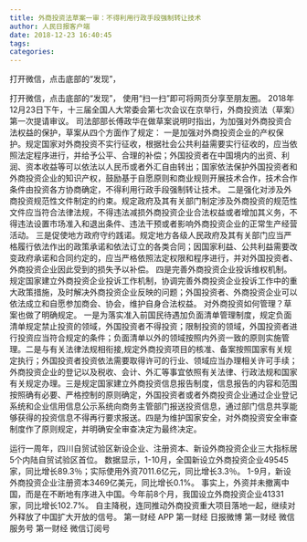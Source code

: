 ```yaml
---
title: 外商投资法草案一审：不得利用行政手段强制转让技术
author: 人民日报客户端
date: 2018-12-23 16:40:45
tags: 
categories: 
---
```

打开微信，点击底部的“发现”，
<!-- more -->
打开微信，点击底部的“发现”，
使用“扫一扫”即可将网页分享至朋友圈。
2018年12月23日下午，十三届全国人大常委会第七次会议在京举行，外商投资法（草案）第一次提请审议。
司法部部长傅政华在做草案说明时指出，为加强对外商投资合法权益的保护，草案从四个方面作了规定：
一是加强对外商投资企业的产权保护。规定国家对外商投资不实行征收，根据社会公共利益需要实行征收的，应当依照法定程序进行，并给予公平、合理的补偿；外国投资者在中国境内的出资、利润、资本收益等可以依法以人民币或者外汇自由转出；国家依法保护外国投资者和外商投资企业的知识产权，鼓励基于自愿原则和商业规则开展技术合作，技术合作条件由投资各方协商确定，不得利用行政手段强制转让技术。
二是强化对涉及外商投资规范性文件制定的约束。规定政府及其有关部门制定涉及外商投资的规范性文件应当符合法律法规，不得违法减损外商投资企业合法权益或者增加其义务，不得违法设置市场准入和退出条件、违法干预或者影响外商投资企业的正常生产经营活动。
三是促使地方政府守约践诺。规定地方各级人民政府及其有关部门应当严格履行依法作出的政策承诺和依法订立的各类合同；因国家利益、公共利益需要改变政府承诺和合同约定的，应当严格依照法定权限和程序进行，并对外国投资者、外商投资企业因此受到的损失予以补偿。
四是完善外商投资企业投诉维权机制。规定国家建立外商投资企业投诉工作机制，协调完善外商投资企业投诉工作中的重大政策措施，及时解决外商投资企业反映的问题；外国投资者、外商投资企业可以依法成立和自愿参加商会、协会，维护自身合法权益。
对外商投资如何管理？草案也做了明确规定。
一是为落实准入前国民待遇加负面清单管理制度，规定负面清单规定禁止投资的领域，外国投资者不得投资；限制投资的领域，外国投资者进行投资应当符合规定的条件；负面清单以外的领域按照内外资一致的原则实施管理。二是与有关法律法规相衔接,规定外商投资项目的核准、备案按照国家有关规定执行；外国投资者投资依法需要取得许可的行业、领域应当办理相关许可手续；外商投资企业的登记以及税收、会计、外汇等事宜依照有关法律、行政法规和国家有关规定办理。三是规定国家建立外商投资信息报告制度，信息报告的内容和范围按照确有必要、严格控制的原则确定，外国投资者或者外商投资企业通过企业登记系统和企业信用信息公示系统向商务主管部门报送投资信息，通过部门信息共享能够获得的投资信息不得再行要求报送。四是为维护国家安全，对外商投资安全审查制度作了原则规定，并明确安全审查决定为最终决定。
 
 
运行一周年，四川自贸试验区新设企业、注册资本、新设外商投资企业三大指标居5个内陆自贸试验区首位。
数据显示，1-10月，全国新设立外商投资企业49545家，同比增长89.3％；实际使用外资7011.6亿元，同比增长3.3％。
1-9月，新设外商投资企业注册资本3469亿美元，同比增长0.1%。
事实上，外资并未撤离中国，而是在不断地有序进入中国。今年前8个月，我国设立外商投资企业41331家，同比增长102.7%。
自主降税，连同推动外商投资重大项目落地一起，继续对外释放了中国扩大开放的信号。
第一财经
APP
第一财经
日报微博
第一财经
微信服务号
第一财经
微信订阅号
